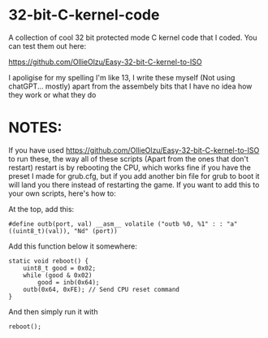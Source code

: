 # 32-bit-C-kernel-code
A collection of cool 32 bit protected mode C kernel code that I coded. You can test them out here:

https://github.com/OllieOlzu/Easy-32-bit-C-kernel-to-ISO

I apoligise for my spelling I'm like 13, I write these myself (Not using chatGPT... mostly) apart from the assembely bits that I have no idea how they work or what they do

# NOTES:

If you have used https://github.com/OllieOlzu/Easy-32-bit-C-kernel-to-ISO to run these, the way all of these scripts (Apart from the ones that don't restart) restart is by rebooting the CPU, which works fine if you have the preset I made for grub.cfg, but if you add another bin file for grub to boot it will land you there instead of restarting the game. If you want to add this to your own scripts, here's how to:

At the top, add this:

    #define outb(port, val) __asm__ volatile ("outb %0, %1" : : "a" ((uint8_t)(val)), "Nd" (port))

Add this function below it somewhere:

    static void reboot() {
        uint8_t good = 0x02;
        while (good & 0x02)
            good = inb(0x64);
        outb(0x64, 0xFE); // Send CPU reset command
    }

And then simply run it with

    reboot();
